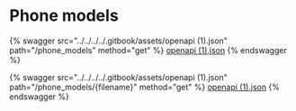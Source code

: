 # Phone models

{% swagger src="../../../../.gitbook/assets/openapi (1).json" path="/phone_models" method="get" %}
[openapi (1).json](<../../../../.gitbook/assets/openapi (1).json>)
{% endswagger %}

{% swagger src="../../../../.gitbook/assets/openapi (1).json" path="/phone_models/{filename}" method="get" %}
[openapi (1).json](<../../../../.gitbook/assets/openapi (1).json>)
{% endswagger %}
